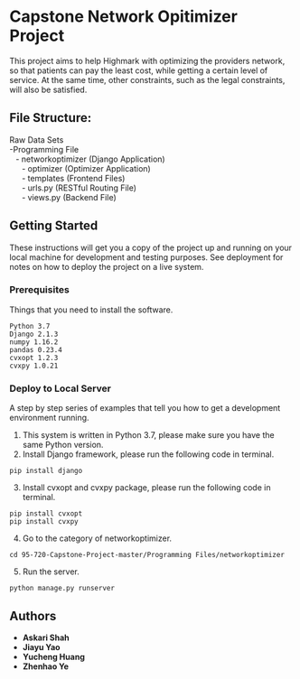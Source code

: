 # Capstone Network Opitimizer Project


This project aims to help Highmark with optimizing the providers network, so that patients can pay the least cost, while getting a certain level of service. At the same time, other constraints, such as the legal constraints, will also be satisfied.

## File Structure:
Raw Data Sets<br />
-Programming File<br /> 
&ensp; 	- networkoptimizer (Django Application)<br /> 
&ensp; &ensp; 		- optimizer (Optimizer Application)<br /> 
&ensp; &ensp; - templates (Frontend Files)<br />
&ensp; &ensp; - urls.py (RESTful Routing File)<br />
&ensp; &ensp; - views.py (Backend File)<br />


## Getting Started

These instructions will get you a copy of the project up and running on your local machine for development and testing purposes. See deployment for notes on how to deploy the project on a live system.

### Prerequisites

Things that you need to install the software.

```
Python 3.7
Django 2.1.3
numpy 1.16.2
pandas 0.23.4
cvxopt 1.2.3
cvxpy 1.0.21
```

### Deploy to Local Server

A step by step series of examples that tell you how to get a development environment running.

1. This system is written in Python 3.7, please make sure you have the same Python version.
2. Install Django framework, please run the following code in terminal.
```
pip install django
```
3. Install cvxopt and cvxpy package, please run the following code in terminal.
```
pip install cvxopt
pip install cvxpy
```
4. Go to the category of networkoptimizer.
```
cd 95-720-Capstone-Project-master/Programming Files/networkoptimizer
```
5. Run the server.
```
python manage.py runserver
```


## Authors

* **Askari Shah** 
* **Jiayu Yao** 
* **Yucheng Huang** 
* **Zhenhao Ye** 



